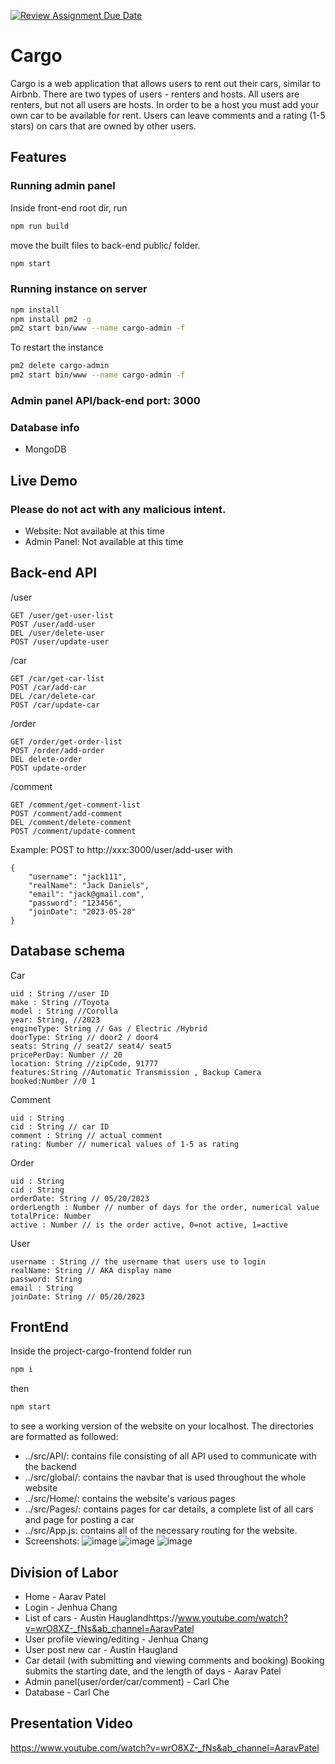 [![Review Assignment Due Date](https://classroom.github.com/assets/deadline-readme-button-24ddc0f5d75046c5622901739e7c5dd533143b0c8e959d652212380cedb1ea36.svg)](https://classroom.github.com/a/w5ovOekq)
# Cargo
Cargo is a web application that allows users to rent out their cars,
similar to Airbnb. There are two types of users - renters and hosts.
All users are renters, but not all users are hosts. In order to be a 
host you must add your own car to be available for rent. Users can leave
comments and a rating (1-5 stars) on cars that are owned by other users. 

## Features

### Running admin panel
Inside front-end root dir, run
```sh
npm run build
```
move the built files to back-end public/ folder.
```sh
npm start
```

### Running instance on server
```sh
npm install
npm install pm2 -g
pm2 start bin/www --name cargo-admin -f
```
To restart the instance
```sh
pm2 delete cargo-admin
pm2 start bin/www --name cargo-admin -f
```

### Admin panel API/back-end port: 3000
### Database info
- MongoDB

## Live Demo
### Please do not act with any malicious intent. 
* Website: Not available at this time
* Admin Panel: Not available at this time


## Back-end API
/user
```
GET /user/get-user-list
POST /user/add-user
DEL /user/delete-user
POST /user/update-user
```
/car
```
GET /car/get-car-list
POST /car/add-car
DEL /car/delete-car
POST /car/update-car
```
/order
```
GET /order/get-order-list
POST /order/add-order
DEL delete-order
POST update-order
```
/comment
```
GET /comment/get-comment-list
POST /comment/add-comment
DEL /comment/delete-comment
POST /comment/update-comment
```
Example:
POST to http://xxx:3000/user/add-user with
```
{
    "username": "jack111",
    "realName": "Jack Daniels",
    "email": "jack@gmail.com",
    "password": "123456",
    "joinDate": "2023-05-28"
}
```
## Database schema
Car
```
uid : String //user ID
make : String //Toyota
model : String //Corolla
year: String, //2023
engineType: String // Gas / Electric /Hybrid
doorType: String // door2 / door4
seats: String // seat2/ seat4/ seat5
pricePerDay: Number // 20
location: String //zipCode, 91777
features:String //Automatic Transmission , Backup Camera
booked:Number //0 1
```
Comment
```
uid : String
cid : String // car ID
comment : String // actual comment
rating: Number // numerical values of 1-5 as rating
```
Order
```
uid : String
cid : String
orderDate: String // 05/20/2023
orderLength : Number // number of days for the order, numerical value
totalPrice: Number
active : Number // is the order active, 0=not active, 1=active
```
User
```
username : String // the username that users use to login
realName: String // AKA display name
password: String
email : String
joinDate: String // 05/20/2023
```
## FrontEnd
Inside the project-cargo-frontend folder run
```sh
npm i
``` 
then
```sh
npm start
```
to see a working version of the website on your localhost.
The directories are formatted as followed: 
* ../src/API/: contains file consisting of all API used to communicate with the backend 
* ../src/global/: contains the navbar that is used throughout the whole website
* ../src/Home/: contains the website's various pages
* ../src/Pages/: contains pages for car details, a complete list of all cars and page for
posting a car 
* ../src/App.js: contains all of the necessary routing for the website.
* Screenshots: 
![image](https://github.com/UCR-CS110-S23/project-cargo/assets/85713004/caadbc8a-7d00-48e1-996d-ef47d2eac389)
![image](https://github.com/UCR-CS110-S23/project-cargo/assets/85713004/d67ea159-4265-4c01-af0a-e746f52253ce)
![image](https://github.com/UCR-CS110-S23/project-cargo/assets/85713004/4dd18bc8-1ef2-4784-8686-7ca455795941)

## Division of Labor
* Home - Aarav Patel
* Login - Jenhua Chang 
* List of cars - Austin Hauglandhttps://www.youtube.com/watch?v=wrO8XZ-_fNs&ab_channel=AaravPatel
* User profile viewing/editing - Jenhua Chang
* User post new car - Austin Haugland
* Car detail (with submitting and viewing comments and booking)
 Booking submits the starting date, and the length of days - Aarav Patel
* Admin panel(user/order/car/comment)  - Carl Che
* Database - Carl Che

## Presentation Video
https://www.youtube.com/watch?v=wrO8XZ-_fNs&ab_channel=AaravPatel
